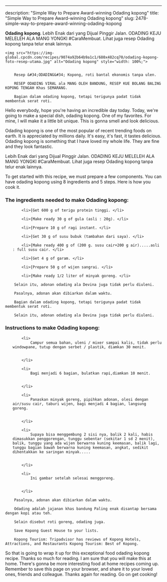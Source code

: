 ---
description: "Simple Way to Prepare Award-winning Odading kopong"
title: "Simple Way to Prepare Award-winning Odading kopong"
slug: 2478-simple-way-to-prepare-award-winning-odading-kopong

<p>
	<strong>Odading kopong</strong>. 
	Lebih Enak dari yang Dijual Pinggir Jalan. ODADING KEJU MELELEH ALA MANG YONGKI #CaraMembuat. Lihat juga resep Odading kopong tanpa telur enak lainnya.
</p>
<p>
	
	<img src="https://img-global.cpcdn.com/recipes/9074a92b64b9a1c1/680x482cq70/odading-kopong-foto-resep-utama.jpg" alt="Odading kopong" style="width: 100%;">
	
	
		Resep &#34;ODADING&#34; Kopong, roti bantal ekonomis tanpa ulen.
	
		RESEP ODADING VIRAL ala MANG OLEH BANDUNG, RESEP KUE BOLANG BALING KOPONG TENGAH Khas SEMARANG.
	
		Bagian dalam odading kopong, tetapi terigunya padat tidak membentuk serat roti.
	
</p>
<p>
	Hello everybody, hope you're having an incredible day today. Today, we're going to make a special dish, odading kopong. One of my favorites. For mine, I will make it a little bit unique. This is gonna smell and look delicious.
</p>
	
<p>
	Odading kopong is one of the most popular of recent trending foods on earth. It is appreciated by millions daily. It's easy, it's fast, it tastes delicious. Odading kopong is something that I have loved my whole life. They are fine and they look fantastic.
</p>
<p>
	Lebih Enak dari yang Dijual Pinggir Jalan. ODADING KEJU MELELEH ALA MANG YONGKI #CaraMembuat. Lihat juga resep Odading kopong tanpa telur enak lainnya.
</p>

<p>
To get started with this recipe, we must prepare a few components. You can have odading kopong using 8 ingredients and 5 steps. Here is how you cook it.
</p>

<h3>The ingredients needed to make Odading kopong:</h3>

<ol>
	
		<li>{Get 600 g of terigu protein tinggi. </li>
	
		<li>{Make ready 30 g of gula (asli : 20g). </li>
	
		<li>{Prepare 10 g of ragi instant. </li>
	
		<li>{Get 30 g of susu bubuk (tambahan dari saya). </li>
	
		<li>{Make ready 400 g of (200 g. susu cair+200 g air).....asli : full susu cair. </li>
	
		<li>{Get 4 g of garam. </li>
	
		<li>{Prepare 50 g of wijen sangrai. </li>
	
		<li>{Make ready 1/2 liter of minyak goreng. </li>
	
</ol>
<p>
	
		Selain itu, adonan odading ala Devina juga tidak perlu diuleni.
	
		Pasalnya, adonan akan dibiarkan dalam waktu.
	
		Bagian dalam odading kopong, tetapi terigunya padat tidak membentuk serat roti.
	
		Selain itu, adonan odading ala Devina juga tidak perlu diuleni.
	
</p>

<h3>Instructions to make Odading kopong:</h3>

<ol>
	
		<li>
			Campur semua bahan, uleni / mixer sampai kalis, tidak perlu windowpane, tutup dengan serbet / plastik, diamkan 30 menit.
			
			
		</li>
	
		<li>
			Bagi menjadi 6 bagian, bulatkan rapi,diamkan 10 menit.
			
			
		</li>
	
		<li>
			Panaskan minyak goreng, pipihkan adonan, olesi dengan air/susu cair, taburi wijen, bagi menjadi 4 bagian, langsung goreng.
			
			
		</li>
	
		<li>
			Supaya bisa menggembung 2 sisi nya, balik 2 kali, habis dimasukkan penggorengan, tunggu sebentar (sekitar 1 sd 2 menit), balik, tunggu yang ada wijen berwarna kuning keemasan, balik lagi, tunggu bagian bawah berwarna kuning keemasan, angkat, sedikit dihentakkan ke saringan minyak.....
			
			
		</li>
	
		<li>
			Ini gambar setelah selesai menggoreng.
			
			
		</li>
	
</ol>

<p>
	
		Pasalnya, adonan akan dibiarkan dalam waktu.
	
		Odading adalah jajanan khas bandung Paling enak disantap bersama dengan kopi atau teh.
	
		Selain disebut roti goreng, odading juga.
	
		Save Kopong Guest House to your lists.
	
		Kopong Tourism: Tripadvisor has reviews of Kopong Hotels, Attractions, and Restaurants Kopong Tourism: Best of Kopong.
	
</p>

<p>
	So that is going to wrap it up for this exceptional food odading kopong recipe. Thanks so much for reading. I am sure that you will make this at home. There's gonna be more interesting food at home recipes coming up. Remember to save this page on your browser, and share it to your loved ones, friends and colleague. Thanks again for reading. Go on get cooking!
</p>
